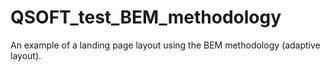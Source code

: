# QSOFT_test_BEM_methodology

An example of a landing page layout using the BEM methodology (adaptive layout).